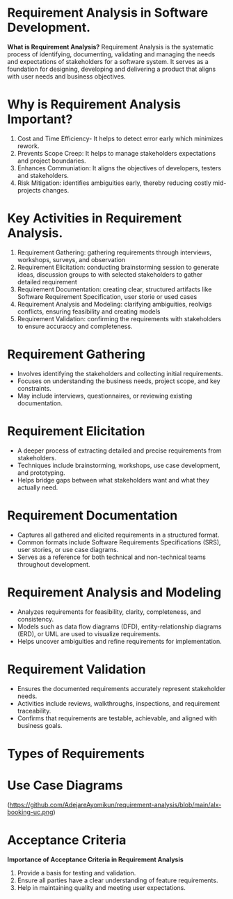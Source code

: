 # Requirement Analysis in Software Development.
**What is Requirement Analysis?**
Requirement Analysis is the systematic process of identifying, documenting, validating and managing the needs and expectations of stakeholders for a software system. It serves as a foundation for designing, developing and delivering a product that aligns with user needs and business objectives.

# Why is Requirement Analysis Important?
1. Cost and Time Efficiency- It helps to detect error early which minimizes rework.
2. Prevents Scope Creep: It helps to manage stakeholders expectations and project boundaries.
3. Enhances Communiation: It aligns the objectives of developers, testers and stakeholders.
4. Risk Mitigation: identifies ambiguities early, thereby reducing costly mid-projects changes.

# Key Activities in Requirement Analysis.
1. Requirement Gathering: gathering requirements through interviews, workshops, surveys, and observation
2. Requirement Elicitation: conducting brainstorming session to generate ideas, discussion groups to with selected stakeholders to gather detailed requirement
3. Requirement Documentation: creating clear, structured artifacts like Software Requirement Specification, user storie or used cases
4. Requirement Analysis and Modeling: clarifying ambiguities, reolvigs conflicts, ensuring feasibility and creating models
5. Requirement Validation: confirming the requirements with stakeholders to ensure accuraccy and completeness.

# Requirement Gathering
  - Involves identifying the stakeholders and collecting initial requirements.
  - Focuses on understanding the business needs, project scope, and key constraints.
  - May include interviews, questionnaires, or reviewing existing documentation.

# Requirement Elicitation
  - A deeper process of extracting detailed and precise requirements from stakeholders.
  - Techniques include brainstorming, workshops, use case development, and prototyping.
  - Helps bridge gaps between what stakeholders want and what they actually need.

# Requirement Documentation
  - Captures all gathered and elicited requirements in a structured format.
  - Common formats include Software Requirements Specifications (SRS), user stories, or use case diagrams.
  - Serves as a reference for both technical and non-technical teams throughout development.

# Requirement Analysis and Modeling
  - Analyzes requirements for feasibility, clarity, completeness, and consistency.
  - Models such as data flow diagrams (DFD), entity-relationship diagrams (ERD), or UML are used to visualize requirements.
  - Helps uncover ambiguities and refine requirements for implementation.

# Requirement Validation
  - Ensures the documented requirements accurately represent stakeholder needs.
  - Activities include reviews, walkthroughs, inspections, and requirement traceability.
  - Confirms that requirements are testable, achievable, and aligned with business goals.

# Types of Requirements

# Use Case Diagrams
(https://github.com/AdejareAyomikun/requirement-analysis/blob/main/alx-booking-uc.png)

# Acceptance Criteria
**Importance of Acceptance Criteria in Requirement Analysis**
1. Provide a basis for testing and validation.
2. Ensure all parties have a clear understanding of feature requirements.
3. Help in maintaining quality and meeting user expectations.
